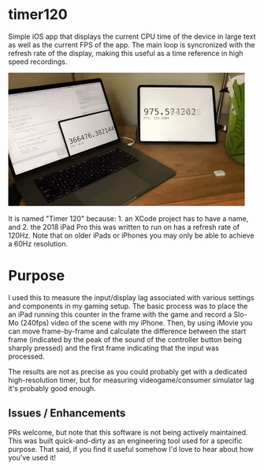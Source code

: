 # timer120
Simple iOS app that displays the current CPU time of the device in large text as well as the current FPS of the app. The main loop is syncronized with the refresh rate of the display, making this useful as a time reference in high speed recordings.

![App Demo](app_demo.gif)

It is named "Timer 120" because: 1. an XCode project has to have a name, and 2. the 2018 iPad Pro this was written to run on has a refresh rate of 120Hz. Note that on older iPads or iPhones you may only be able to achieve a 60Hz resolution.

# Purpose
I used this to measure the input/display lag associated with various settings and components in my gaming setup. The basic process was to place the an iPad running this counter in the frame with the game and record a Slo-Mo (240fps) video of the scene with my iPhone. Then, by using iMovie you can move frame-by-frame and calculate the difference between the start frame (indicated by the peak of the sound of the controller button being sharply pressed) and the first frame indicating that the input was processed.

The results are not as precise as you could probably get with a dedicated high-resolution timer, but for measuring videogame/consumer simulator lag it's probably good enough.

## Issues / Enhancements
PRs welcome, but note that this software is not being actively maintained. This was built quick-and-dirty as an engineering tool used for a specific purpose. That said, if you find it useful somehow I'd love to hear about how you've used it!
